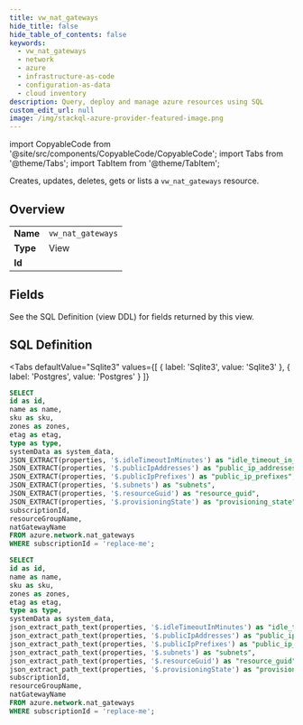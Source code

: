 ```yaml
--- 
title: vw_nat_gateways
hide_title: false
hide_table_of_contents: false
keywords:
  - vw_nat_gateways
  - network
  - azure
  - infrastructure-as-code
  - configuration-as-data
  - cloud inventory
description: Query, deploy and manage azure resources using SQL
custom_edit_url: null
image: /img/stackql-azure-provider-featured-image.png
---
```


import CopyableCode from '@site/src/components/CopyableCode/CopyableCode';
import Tabs from '@theme/Tabs';
import TabItem from '@theme/TabItem';

Creates, updates, deletes, gets or lists a <code>vw_nat_gateways</code> resource.

## Overview
<table><tbody>
<tr><td><b>Name</b></td><td><code>vw_nat_gateways</code></td></tr>
<tr><td><b>Type</b></td><td>View</td></tr>
<tr><td><b>Id</b></td><td><CopyableCode code="azure.network.vw_nat_gateways" /></td></tr>
</tbody></table>

## Fields

See the SQL Definition (view DDL) for fields returned by this view.

## SQL Definition

<Tabs
defaultValue="Sqlite3"
values={[
{ label: 'Sqlite3', value: 'Sqlite3' },
{ label: 'Postgres', value: 'Postgres' }
]}
>
<TabItem value="Sqlite3">

```sql
SELECT
id as id,
name as name,
sku as sku,
zones as zones,
etag as etag,
type as type,
systemData as system_data,
JSON_EXTRACT(properties, '$.idleTimeoutInMinutes') as "idle_timeout_in_minutes",
JSON_EXTRACT(properties, '$.publicIpAddresses') as "public_ip_addresses",
JSON_EXTRACT(properties, '$.publicIpPrefixes') as "public_ip_prefixes",
JSON_EXTRACT(properties, '$.subnets') as "subnets",
JSON_EXTRACT(properties, '$.resourceGuid') as "resource_guid",
JSON_EXTRACT(properties, '$.provisioningState') as "provisioning_state",
subscriptionId,
resourceGroupName,
natGatewayName
FROM azure.network.nat_gateways
WHERE subscriptionId = 'replace-me';
```

</TabItem>
<TabItem value="Postgres">

```sql
SELECT
id as id,
name as name,
sku as sku,
zones as zones,
etag as etag,
type as type,
systemData as system_data,
json_extract_path_text(properties, '$.idleTimeoutInMinutes') as "idle_timeout_in_minutes",
json_extract_path_text(properties, '$.publicIpAddresses') as "public_ip_addresses",
json_extract_path_text(properties, '$.publicIpPrefixes') as "public_ip_prefixes",
json_extract_path_text(properties, '$.subnets') as "subnets",
json_extract_path_text(properties, '$.resourceGuid') as "resource_guid",
json_extract_path_text(properties, '$.provisioningState') as "provisioning_state",
subscriptionId,
resourceGroupName,
natGatewayName
FROM azure.network.nat_gateways
WHERE subscriptionId = 'replace-me';
```

</TabItem>
</Tabs>

